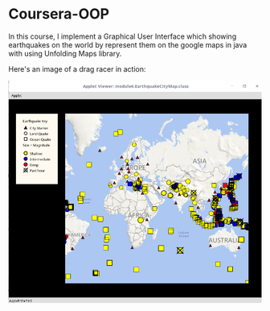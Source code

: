 # Coursera-OOP

In this course, I implement a Graphical User Interface which showing earthquakes on the world by represent them on the google maps in java with using Unfolding Maps library. 

Here's an image of a drag racer in action:

![Earthquake Map](map.png)
